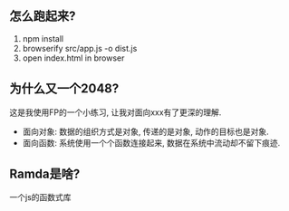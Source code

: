 ## 怎么跑起来?
1. npm install
2. browserify src/app.js -o dist.js
3. open index.html in browser

## 为什么又一个2048?
这是我使用FP的一个小练习, 让我对面向xxx有了更深的理解.
- 面向对象: 数据的组织方式是对象, 传递的是对象, 动作的目标也是对象.
- 面向函数: 系统使用一个个函数连接起来, 数据在系统中流动却不留下痕迹.

## Ramda是啥?
一个js的函数式库
